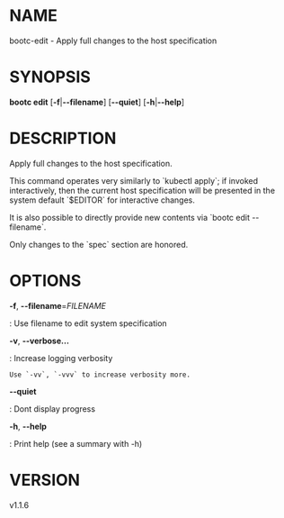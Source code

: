 # NAME

bootc-edit - Apply full changes to the host specification

# SYNOPSIS

**bootc edit** \[**-f**\|**\--filename**\] \[**\--quiet**\]
\[**-h**\|**\--help**\]

# DESCRIPTION

Apply full changes to the host specification.

This command operates very similarly to \`kubectl apply\`; if invoked
interactively, then the current host specification will be presented in
the system default \`\$EDITOR\` for interactive changes.

It is also possible to directly provide new contents via \`bootc edit
\--filename\`.

Only changes to the \`spec\` section are honored.

# OPTIONS

**-f**, **\--filename**=*FILENAME*

:   Use filename to edit system specification

**-v**, **\--verbose...**

:   Increase logging verbosity

    Use `-vv`, `-vvv` to increase verbosity more.

**\--quiet**

:   Dont display progress

**-h**, **\--help**

:   Print help (see a summary with -h)

# VERSION

v1.1.6
